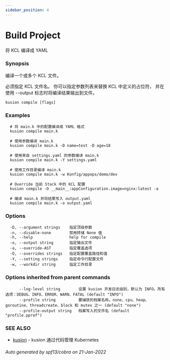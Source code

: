 ```yaml
---
sidebar_position: 4
---
```


# Build Project

将 KCL 编译成 YAML

### Synopsis

编译一个或多个 KCL 文件。

必须指定 KCL 文件名。 你可以指定参数列表来替换 KCL 中定义的占位符， 并在使用 --output 标志时将编译结果输出到文件。

```
kusion compile [flags]
```

### Examples

```
  # 将 main.k 中的配置编译成 YAML 格式
  kusion compile main.k

  # 使用参数编译 main.k
  kusion compile main.k -D name=test -D age=18

  # 使用来自 settings.yaml 的参数编译 main.k
  kusion compile main.k -Y settings.yaml

  # 使用工作目录编译 main.k
  kusion compile main.k -w Konfig/appops/demo/dev

  # Override 当前 Stack 中的 KCL 配置
  kusion compile -O __main__:appConfiguration.image=nginx:latest -a

  # 编译 main.k 并将结果写入 output.yaml
  kusion compile main.k -o output.yaml
```

### Options

```
  -D, --argument strings    指定顶级参数
  -n, --disable-none        禁用转储 None 值
  -h, --help                help for compile
  -o, --output string       指定输出文件
  -a, --override-AST        指定覆盖选项
  -O, --overrides strings   指定配置覆盖路径和值
  -Y, --setting strings     指定命令行配置文件
  -w, --workdir string      指定工作目录
```

### Options inherited from parent commands

```
      --log-level string        设置 kusion 开发日志级别，默认为 INFO，所有选项：DEBUG、INFO、ERROR、WARN、FATAL (default "INFO")
      --profile string          要捕获的档案名称。none、cpu、heap、goroutine、threadcreate、block 和 mutex 之一 (default "none")
      --profile-output string   档案写入的文件名 (default "profile.pprof")
```

### SEE ALSO

* [kusion](./overview.md)    - kusion 通过代码管理 Kubernetes

###### Auto generated by spf13/cobra on 21-Jan-2022
